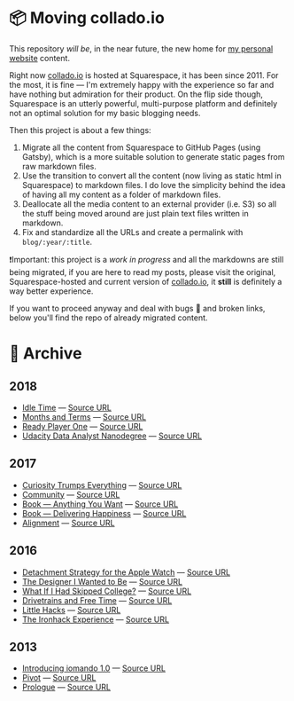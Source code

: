 # 📦 Moving collado.io

This repository *will be*, in the near future, the new home for [my personal website](https://collado.io) content.

Right now [collado.io](https://collado.io) is hosted at Squarespace, it has been since 2011. For the most, it is fine — I'm extremely happy with the experience so far and have nothing but admiration for their product. On the flip side though, Squarespace is an utterly powerful, multi-purpose platform and definitely not an optimal solution for my basic blogging needs.

Then this project is about a few things:

1. Migrate all the content from Squarespace to GitHub Pages (using Gatsby), which is a more suitable solution to generate static pages from raw markdown files.
2. Use the transition to convert all the content (now living as static html in Squarespace) to markdown files. I do love the simplicity behind the idea of having all my content as a folder of markdown files.
3. Deallocate all the media content to an external provider (i.e. S3) so all the stuff being moved around are just plain text files written in markdown.
4. Fix and standardize all the URLs and create a permalink with `blog/:year/:title`.

❗Important: this project is a *work in progress* and all the markdowns are still being migrated, if you are here to read my posts, please visit the  original, Squarespace-hosted and current version of [collado.io](https://collado.io), it **still** is definitely a way better experience.

If you want to proceed anyway and deal with bugs 🐛 and broken links, below you'll find the repo of already migrated content.

# 💾 Archive
## 2018
* [Idle Time](posts/2018/idle-time.md) — [Source URL](https://collado.io/blog/2018/idle-time)
* [Months and Terms](posts/2018/months-terms.md) — [Source URL](https://collado.io/blog/2018/months-terms)
* [Ready Player One](posts/2018/ready-player-one.md) — [Source URL](https://collado.io/blog/2018/ready-player-one)
* [Udacity Data Analyst Nanodegree](posts/2018/udacity-dand.md) — [Source URL](https://collado.io/blog/2018/udacity-dand)

## 2017
* [Curiosity Trumps Everything](posts/2017/curiosity.md) — [Source URL](https://collado.io/blog/2017/curiosity)
* [Community](posts/2017/community.md) — [Source URL](https://collado.io/blog/2017/community)
* [Book — Anything You Want](posts/2017/anything.md) — [Source URL](https://collado.io/blog/2017/anything)
* [Book — Delivering Happiness](posts/2017/happiness.md) — [Source URL](https://collado.io/blog/2017/happiness)
* [Alignment](posts/2017/alignment.md) — [Source URL](https://collado.io/blog/2017/alignment)

## 2016
* [Detachment Strategy for the Apple Watch](posts/2016/detachment-apple-watch.md) — [Source URL](https://collado.io/blog/2016/detachment-apple-watch)
* [The Designer I Wanted to Be](posts/2016/ux-designer.md) — [Source URL](https://collado.io/blog/2016/design)
* [What If I Had Skipped College?](posts/2016/college.md) — [Source URL](https://collado.io/blog/2016/college)
* [Drivetrains and Free Time](posts/2016/drivetrains-free-time.md) — [Source URL](https://collado.io/blog/2016/drivetrains-free-time)
* [Little Hacks](posts/2016/little-hacks.md) — [Source URL](https://collado.io/blog/2016/hacks)
* [The Ironhack Experience](posts/2016/ironhack-experience.md) — [Source URL](https://collado.io/blog/2016/3/30/the-ironhack-experience)

## 2013
* [Introducing iomando 1.0](posts/2013/iomando-10.md) — [Source URL](https://collado.io/blog/2013/2/23/introducing-iomando-v10)
* [Pivot](posts/2013/pivot.md) — [Source URL](https://collado.io/blog/2013/pivot)
* [Prologue](posts/2013/prologue.md) — [Source URL](https://collado.io/blog/2013/prologue)
